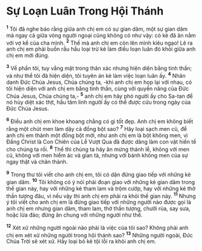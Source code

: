 # Sự Loạn Luân Trong Hội Thánh
<sup><b>1</b></sup> Tôi đã nghe báo rằng giữa anh chị em có sự gian dâm, một sự gian dâm mà ngay cả giữa vòng người ngoại cũng không có như vậy: có kẻ đã ăn nằm với vợ kế của cha mình. <sup><b>2</b></sup> Thế mà anh chị em còn lên mình kiêu ngạo! Lẽ ra anh chị em phải buồn rầu hầu loại trừ kẻ làm điều loạn luân đó khỏi giữa anh chị em mới đúng.

<sup><b>3</b></sup> Về phần tôi, tuy vắng mặt trong thân xác nhưng hiện diện bằng tinh thần; và như thể tôi đã hiện diện, tôi tuyên án kẻ làm việc loạn luân ấy. <sup><b>4</b></sup> Nhân danh Ðức Chúa Jesus, Chúa chúng ta, -khi anh chị em họp lại với nhau, có tôi hiện diện với anh chị em bằng tinh thần, cùng với quyền năng của Ðức Chúa Jesus, Chúa chúng ta,- <sup><b>5</b></sup> anh chị em hãy phó người ấy cho Sa-tan để nó hủy diệt xác thịt, hầu tâm linh người ấy có thể được cứu trong ngày của Ðức Chúa Jesus.

<sup><b>6</b></sup> Ðiều anh chị em khoe khoang chẳng có gì tốt đẹp. Anh chị em không biết rằng một chút men làm dậy cả đống bột sao? <sup><b>7</b></sup> Hãy loại sạch men cũ, để anh chị em thành một đống bột mới, như anh chị em là bột không men, vì Ðấng Christ là Con Chiên của Lễ Vượt Qua đã được dâng làm con vật hiến tế cho chúng ta rồi. <sup><b>8</b></sup> Thế thì chúng ta hãy ăn mừng thánh lễ, không với men cũ, không với men hiểm ác và gian tà, nhưng với bánh không men của sự ngay thật và chân thành.

<sup><b>9</b></sup> Trong thư tôi viết cho anh chị em, tôi có dặn đừng giao tiếp với những kẻ gian dâm. <sup><b>10</b></sup> Tôi không có ý nói phải đoạn giao với những kẻ gian dâm trong thế gian này, hay với những kẻ tham lam và trộm cướp, hay với những kẻ thờ thần tượng đâu, vì nếu vậy thì anh chị em phải ra khỏi thế gian này. <sup><b>11</b></sup> Nhưng ý tôi viết cho anh chị em là đừng giao tiếp với những người nào được gọi là anh chị em nhưng gian dâm, tham lam, thờ thần tượng, chưởi rủa, say sưa, hoặc lừa đảo; đừng ăn chung với những người như thế.

<sup><b>12</b></sup> Xét xử những người ngoài nào phải là việc của tôi sao? Không phải anh chị em xét xử những người trong hội thánh sao? <sup><b>13</b></sup> Những người ngoài, Ðức Chúa Trời sẽ xét xử. Hãy loại bỏ kẻ tội lỗi ra khỏi anh chị em.

